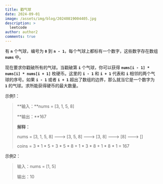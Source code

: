 ```yaml
---
title: 戳气球
date: 2024-09-01
image: /assets/img/blog/20240819004405.jpg
description: >
  leetcode
author: author2
comments: true
---
```


有 **`n`** 个气球，编号为 **`0`** 到 **`n - 1`**，每个气球上都标有一个数字，这些数字存在数组 **`nums`** 中。

现在要求你戳破所有的气球。当戳破第 **`i`** 个气球，你可以获得 **`nums[i - 1] * nums[i] * nums[i + 1]`** 枚硬币。这里的 **`i - 1`** 和 **`i + 1`** 代表和 **`i`** 相邻的两个气球的序号。如果 **`i - 1`** 或者 **`i + 1`** 超出了数组的边界，那么就当它是一个数字为 **`1`** 的气球。求所能获得硬币的最大数量。 

示例1：

> **输入：**nums = [3, 1, 5, 8]
>
> **输出：**167
>
> **解释：**
>
> nums = [3, 1, 5, 8] ---> [3, 5, 8] ---> [3, 8] ---> [8] ---> []
>
> coins = 3 \* 1 \* 5 + 3 \* 5 \* 8 + 1 \* 3 \* 8 + 1 \* 8 \* 1 = 167

示例2：

>输入：nums = [1, 5]
>
>输出：10

